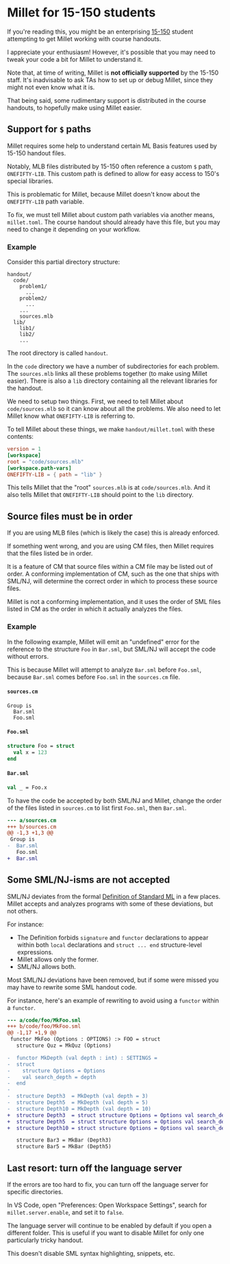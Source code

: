 # Millet for 15-150 students

If you're reading this, you might be an enterprising [15-150][] student attempting to get Millet working with course handouts.

I appreciate your enthusiasm! However, it's possible that you may need to tweak your code a bit for Millet to understand it.

Note that, at time of writing, Millet is **not officially supported** by the 15-150 staff. It's inadvisable to ask TAs how to set up or debug Millet, since they might not even know what it is.

That being said, some rudimentary support is distributed in the course handouts, to hopefully make using Millet easier.

## Support for `$` paths

Millet requires some help to understand certain ML Basis features used by 15-150 handout files.

Notably, MLB files distributed by 15-150 often reference a custom `$` path, `ONEFIFTY-LIB`. This custom path is defined to allow for easy access to 150's special libraries.

This is problematic for Millet, because Millet doesn't know about the `ONEFIFTY-LIB` path variable.

To fix, we must tell Millet about custom path variables via another means, `millet.toml`. The course handout should already have this file, but you may need to change it depending on your workflow.

### Example

Consider this partial directory structure:

```
handout/
  code/
    problem1/
      ...
    problem2/
      ...
    ...
    sources.mlb
  lib/
    lib1/
    lib2/
    ...
```

The root directory is called `handout`.

In the `code` directory we have a number of subdirectories for each problem. The `sources.mlb` links all these problems together (to make using Millet easier). There is also a `lib` directory containing all the relevant libraries for the handout.

We need to setup two things. First, we need to tell Millet about `code/sources.mlb` so it can know about all the problems. We also need to let Millet know what `ONEFIFTY-LIB` is referring to.

To tell Millet about these things, we make `handout/millet.toml` with these contents:

```toml
version = 1
[workspace]
root = "code/sources.mlb"
[workspace.path-vars]
ONEFIFTY-LIB = { path = "lib" }
```

This tells Millet that the "root" `sources.mlb` is at `code/sources.mlb`. And it also tells Millet that `ONEFIFTY-LIB` should point to the `lib` directory.

## Source files must be in order

If you are using MLB files (which is likely the case) this is already enforced.

If something went wrong, and you are using CM files, then Millet requires that the files listed be in order.

It is a feature of CM that source files within a CM file may be listed out of order. A conforming implementation of CM, such as the one that ships with SML/NJ, will determine the correct order in which to process these source files.

Millet is not a conforming implementation, and it uses the order of SML files listed in CM as the order in which it actually analyzes the files.

### Example

In the following example, Millet will emit an "undefined" error for the reference to the structure `Foo` in `Bar.sml`, but SML/NJ will accept the code without errors.

This is because Millet will attempt to analyze `Bar.sml` before `Foo.sml`, because `Bar.sml` comes before `Foo.sml` in the `sources.cm` file.

#### `sources.cm`

```sml-nj-cm
Group is
  Bar.sml
  Foo.sml
```

#### `Foo.sml`

```sml
structure Foo = struct
  val x = 123
end
```

#### `Bar.sml`

```sml
val _ = Foo.x
```

To have the code be accepted by both SML/NJ and Millet, change the order of the files listed in `sources.cm` to list first `Foo.sml`, then `Bar.sml`.

```diff
--- a/sources.cm
+++ b/sources.cm
@@ -1,3 +1,3 @@
 Group is
-  Bar.sml
   Foo.sml
+  Bar.sml
```

## Some SML/NJ-isms are not accepted

SML/NJ deviates from the formal [Definition of Standard ML][sml-def] in a few places. Millet accepts and analyzes programs with some of these deviations, but not others.

For instance:

- The Definition forbids `signature` and `functor` declarations to appear within both `local` declarations and `struct ... end` structure-level expressions.
- Millet allows only the former.
- SML/NJ allows both.

Most SML/NJ deviations have been removed, but if some were missed you may have to rewrite some SML handout code.

For instance, here's an example of rewriting to avoid using a `functor` within a `functor`.

```diff
--- a/code/foo/MkFoo.sml
+++ b/code/foo/MkFoo.sml
@@ -1,17 +1,9 @@
 functor MkFoo (Options : OPTIONS) :> FOO = struct
   structure Quz = MkQuz (Options)

-  functor MkDepth (val depth : int) : SETTINGS =
-  struct
-    structure Options = Options
-    val search_depth = depth
-  end
-
-  structure Depth3  = MkDepth (val depth = 3)
-  structure Depth5  = MkDepth (val depth = 5)
-  structure Depth10 = MkDepth (val depth = 10)
+  structure Depth3  = struct structure Options = Options val search_depth = 3 end
+  structure Depth5  = struct structure Options = Options val search_depth = 5 end
+  structure Depth10 = struct structure Options = Options val search_depth = 10 end

   structure Bar3 = MkBar (Depth3)
   structure Bar5 = MkBar (Depth5)
```

## Last resort: turn off the language server

If the errors are too hard to fix, you can turn off the language server for specific directories.

In VS Code, open "Preferences: Open Workspace Settings", search for `millet.server.enable`, and set it to `false`.

The language server will continue to be enabled by default if you open a different folder. This is useful if you want to disable Millet for only one particularly tricky handout.

This doesn't disable SML syntax highlighting, snippets, etc.

[15-150]: https://www.cs.cmu.edu/~15150/
[sml-def]: https://smlfamily.github.io/sml97-defn.pdf
